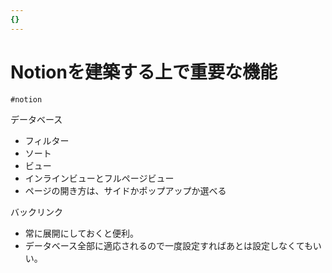 ```yaml
---
{}
---
```

# Notionを建築する上で重要な機能

`#notion`

データベース

- フィルター  
- ソート  
- ビュー  
- インラインビューとフルページビュー  
- ページの開き方は、サイドかポップアップか選べる  

バックリンク

- 常に展開にしておくと便利。  
- データベース全部に適応されるので一度設定すればあとは設定しなくてもいい。